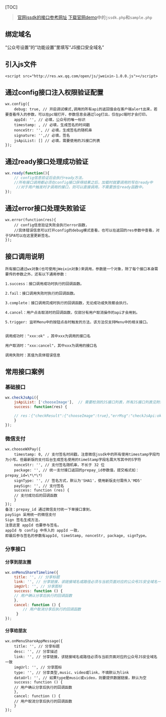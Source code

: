 [TOC]
> [官网jssdk的接口参考网址](https://mp.weixin.qq.com/wiki?t=resource/res_main&id=mp1421141115)
> [下载官网demo](http://demo.open.weixin.qq.com/jssdk/sample.zip)中的`jssdk.php`和`sample.php`


## 绑定域名
“公众号设置”的“功能设置”里填写“JS接口安全域名”

## 引入js文件
`<script src="http://res.wx.qq.com/open/js/jweixin-1.0.0.js"></script>`

## 通过config接口注入权限验证配置
```
wx.config({
    debug: true, // 开启调试模式,调用的所有api的返回值会在客户端alert出来，若要查看传入的参数，可以在pc端打开，参数信息会通过log打出，仅在pc端时才会打印。
    appId: '', // 必填，公众号的唯一标识
    timestamp: , // 必填，生成签名的时间戳
    nonceStr: '', // 必填，生成签名的随机串
    signature: '',// 必填，签名
    jsApiList: [] // 必填，需要使用的JS接口列表
});
```

## 通过ready接口处理成功验证
```js
wx.ready(function(){
    // config信息验证后会执行ready方法，
    //所有接口调用都必须在config接口获得结果之后，加载时就要调用的写在ready中  
     //对于用户触发时才调用的接口，则可以直接调用，不需要放在ready函数中。
});
```

## 通过error接口处理失败验证
```
wx.error(function(res){
    // config信息验证失败会执行error函数，
    //具体错误信息可以打开config的debug模式查看，也可以在返回的res参数中查看，对于SPA可以在这里更新签名。
});
```

## 接口调用说明
```
所有接口通过wx对象(也可使用jWeixin对象)来调用，参数是一个对象，除了每个接口本身需要传的参数之外，还有以下通用参数：

1.success：接口调用成功时执行的回调函数。

2.fail：接口调用失败时执行的回调函数。

3.complete：接口调用完成时执行的回调函数，无论成功或失败都会执行。

4.cancel：用户点击取消时的回调函数，仅部分有用户取消操作的api才会用到。

5.trigger: 监听Menu中的按钮点击时触发的方法，该方法仅支持Menu中的相关接口。


调用成功时："xxx:ok" ，其中xxx为调用的接口名

用户取消时："xxx:cancel"，其中xxx为调用的接口名

调用失败时：其值为具体错误信息
```

## 常用接口案例
### 基础接口

```js
wx.checkJsApi({
    jsApiList: ['chooseImage'],  // 需要检测的JS接口列表，所有JS接口列表见附录2,
    success: function(res) {
    
    // res：{"checkResult":{"chooseImage":true},"errMsg":"checkJsApi:ok"}
    }
});
```
### 微信支付
```
wx.chooseWXPay({
    timestamp: 0, // 支付签名时间戳，注意微信jssdk中的所有使用timestamp字段均为小写。但最新版的支付后台生成签名使用的timeStamp字段名需大写其中的S字符
    nonceStr: '', // 支付签名随机串，不长于 32 位
    package: '', // 统一支付接口返回的prepay_id参数值，提交格式如：prepay_id=\*\*\*）
    signType: '', // 签名方式，默认为'SHA1'，使用新版支付需传入'MD5'
    paySign: '', // 支付签名
    success: function (res) {
    // 支付成功后的回调函数
    }
});
备注：prepay_id 通过微信支付统一下单接口拿到，
paySign 采用统一的微信支付 
Sign 签名生成方法，
注意这里 appId 也要参与签名，
appId 与 config 中传入的 appId 一致，
即最后参与签名的参数有appId, timeStamp, nonceStr, package, signType。
```

### 分享接口
#### 分享到朋友圈
```js
wx.onMenuShareTimeline({
    title: '', // 分享标题
    link: '', // 分享链接，该链接域名或路径必须与当前页面对应的公众号JS安全域名一致
    imgUrl: '', // 分享图标
    success: function () {
    // 用户确认分享后执行的回调函数
	},
    cancel: function () {
        // 用户取消分享后执行的回调函数
     }
});
```
#### 分享给朋友
```
wx.onMenuShareAppMessage({
    title: '', // 分享标题
    desc: '', // 分享描述
    link: '', // 分享链接，该链接域名或路径必须与当前页面对应的公众号JS安全域名一致
    imgUrl: '', // 分享图标
    type: '', // 分享类型,music、video或link，不填默认为link
    dataUrl: '', // 如果type是music或video，则要提供数据链接，默认为空
    success: function () {
    // 用户确认分享后执行的回调函数
    },
    cancel: function () {
    // 用户取消分享后执行的回调函数
    }
});
```